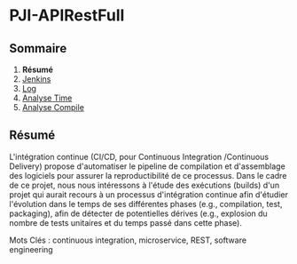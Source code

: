 # PJI-APIRestFull

## Sommaire

1. **Résumé**
2. [Jenkins](https://github.com/leofrere/PJI-APIRestFull/blob/master/doc/Jenkins.md)
3. [Log](https://github.com/leofrere/PJI-APIRestFull/blob/master/doc/Log.md)
4. [Analyse Time](https://github.com/leofrere/PJI-APIRestFull/blob/master/doc/AnalyseTime.md)
5. [Analyse Compile](https://github.com/leofrere/PJI-APIRestFull/blob/master/doc/AnalyseCompile.md)

## Résumé

L'intégration continue (CI/CD, pour Continuous Integration /Continuous Delivery) propose d'automatiser le pipeline de compilation et d'assemblage des logiciels pour assurer la reproductibilité de ce processus. Dans le cadre de ce projet, nous nous intéressons à l'étude des exécutions (builds) d'un projet qui aurait recours à un processus d'intégration continue afin d'étudier l'évolution dans le temps de ses différentes phases (e.g., compilation, test, packaging), afin de détecter de potentielles dérives (e.g., explosion du nombre de tests unitaires et du temps passé dans cette phase).

Mots Clés : continuous integration, microservice, REST, software engineering
